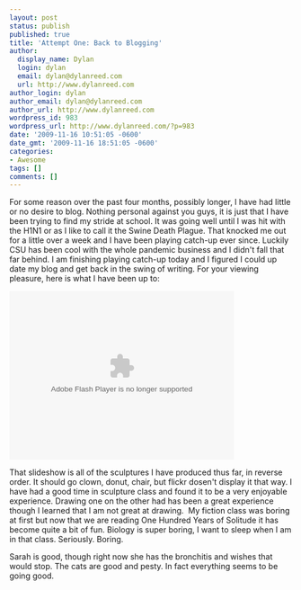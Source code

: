 ```yaml
---
layout: post
status: publish
published: true
title: 'Attempt One: Back to Blogging'
author:
  display_name: Dylan
  login: dylan
  email: dylan@dylanreed.com
  url: http://www.dylanreed.com
author_login: dylan
author_email: dylan@dylanreed.com
author_url: http://www.dylanreed.com
wordpress_id: 983
wordpress_url: http://www.dylanreed.com/?p=983
date: '2009-11-16 10:51:05 -0600'
date_gmt: '2009-11-16 18:51:05 -0600'
categories:
- Awesome
tags: []
comments: []
---
```

<p>For some reason over the past four months, possibly longer, I have had little or no desire to blog. Nothing personal against you guys, it is just that I have been trying to find my stride at school. It was going well until I was hit with the H1N1 or as I like to call it the Swine Death Plague. That knocked me out for a little over a week and I have been playing catch-up ever since. Luckily CSU has been cool with the whole pandemic business and I didn't fall that far behind. I am finishing playing catch-up today and I figured I could up date my blog and get back in the swing of writing. For your viewing pleasure, here is what I have been up to:</p>
<p><object classid="clsid:d27cdb6e-ae6d-11cf-96b8-444553540000" width="400" height="300" codebase="http://download.macromedia.com/pub/shockwave/cabs/flash/swflash.cab#version=6,0,40,0"><param name="flashvars" value="offsite=true&amp;lang=en-us&amp;page_show_url=%2Fphotos%2Fdylansarah%2Fsets%2F72157622816401400%2Fshow%2F&amp;page_show_back_url=%2Fphotos%2Fdylansarah%2Fsets%2F72157622816401400%2F&amp;set_id=72157622816401400&amp;jump_to=" /><param name="allowFullScreen" value="true" /><param name="src" value="http://www.flickr.com/apps/slideshow/show.swf?v=71649" /><param name="allowfullscreen" value="true" /><embed type="application/x-shockwave-flash" width="400" height="300" src="http://www.flickr.com/apps/slideshow/show.swf?v=71649" allowfullscreen="true" flashvars="offsite=true&amp;lang=en-us&amp;page_show_url=%2Fphotos%2Fdylansarah%2Fsets%2F72157622816401400%2Fshow%2F&amp;page_show_back_url=%2Fphotos%2Fdylansarah%2Fsets%2F72157622816401400%2F&amp;set_id=72157622816401400&amp;jump_to="></embed></object></p>
<p>That slideshow is all of the sculptures I have produced thus far, in reverse order. It should go clown, donut, chair, but flickr dosen't display it that way. I have had a good time in sculpture class and found it to be a very enjoyable experience. Drawing one on the other had has been a great experience though I learned that I am not great at drawing.&nbsp; My fiction class was boring at first but now that we are reading One Hundred Years of Solitude it has become quite a bit of fun. Biology is super boring, I want to sleep when I am in that class. Seriously. Boring.</p>
<p>Sarah is good, though right now she has the bronchitis and wishes that would stop. The cats are good and pesty. In fact everything seems to be going good.</p>
